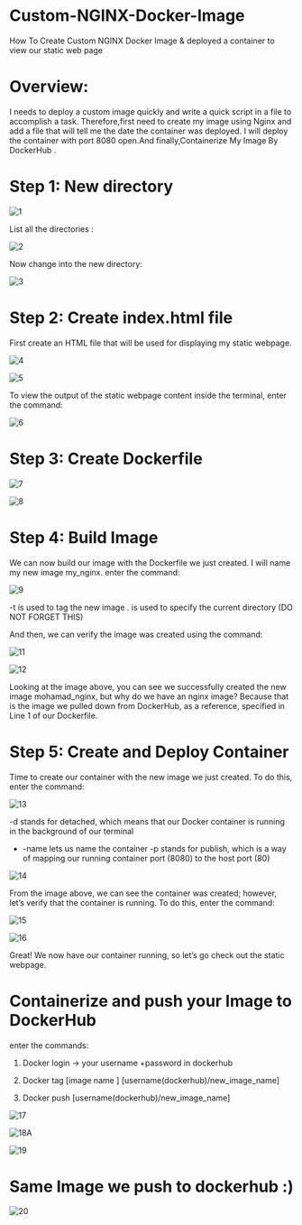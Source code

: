 # Custom-NGINX-Docker-Image
How To Create Custom NGINX Docker Image &amp;  deployed a container to view our static web page 

# Overview:
I needs to deploy a custom image quickly and write a quick script in a file to accomplish a task. Therefore,first need to create my image using Nginx and add a file that will tell me the date the container was deployed. I will deploy the container with port 8080 open.And finally,Containerize My Image By DockerHub . 

# Step 1: New directory 
![1](https://user-images.githubusercontent.com/68898478/205445718-8256bd0d-76f5-4958-8876-eaa9cb0dea18.png)

List all the directories : 

![2](https://user-images.githubusercontent.com/68898478/205445726-3d0fb432-bfc7-4428-a924-c46120ddbb5b.png)

Now change into the new directory:

![3](https://user-images.githubusercontent.com/68898478/205445738-4aa37842-5279-43c9-bfa5-1f263645dc0a.png)

# Step 2: Create index.html file 
First create an HTML file that will be used for displaying my static webpage.

![4](https://user-images.githubusercontent.com/68898478/205446106-2ba6b05b-9411-4174-a999-786a1510d20f.png)


![5](https://user-images.githubusercontent.com/68898478/205446132-64b70dc0-be80-44c6-8251-e92068a142d5.png)


To view the output of the static webpage content inside the terminal, enter the command:

![6](https://user-images.githubusercontent.com/68898478/205446161-395189c1-06d1-4e48-b5eb-bf4577ea71fa.png)

# Step 3: Create Dockerfile 

![7](https://user-images.githubusercontent.com/68898478/205446555-59d52040-185b-41e6-9b2a-b920cac3b42d.png) 



![8](https://user-images.githubusercontent.com/68898478/205446586-3243f4b6-f614-46e2-9c66-cad2d52cdeb9.png) 

# Step 4: Build Image 

We can now build our image with the Dockerfile we just created. I will name my new image my_nginx.
enter the command:

![9](https://user-images.githubusercontent.com/68898478/205446772-c20bbe62-4916-47c5-ae9e-2a75cb2948ff.png) 


-t is used to tag the new image
. is used to specify the current directory (DO NOT FORGET THIS) 

And then, we can verify the image was created using the command:

![11](https://user-images.githubusercontent.com/68898478/205447113-a1066d2a-ee1a-45a2-9649-2df755985d3f.png)

![12](https://user-images.githubusercontent.com/68898478/205447185-43910afe-4564-4965-a86f-8640bf5a313a.png)

Looking at the image above, you can see we successfully created the new image mohamad_nginx, but why do we have an nginx image? Because that is the image we pulled down from DockerHub, as a reference, specified in Line 1 of our Dockerfile. 

# Step 5: Create and Deploy Container 

Time to create our container with the new image we just created. To do this, enter the command:

![13](https://user-images.githubusercontent.com/68898478/205447303-a979adab-4167-4275-87be-9fe0b791eff5.png)

-d stands for detached, which means that our Docker container is running in the background of our terminal
- -name lets us name the container
-p stands for publish, which is a way of mapping our running container port (8080) to the host port (80)

![14](https://user-images.githubusercontent.com/68898478/205447475-9bb58524-b4e4-448c-a2b3-802da2052fbf.png) 

From the image above, we can see the container was created; however, let’s verify that the container is running. To do this, enter the command:

![15](https://user-images.githubusercontent.com/68898478/205447557-b04dec67-feda-456f-87e6-a53454860d81.png)


![16](https://user-images.githubusercontent.com/68898478/205447562-c96bd7ef-fb69-434f-a01e-20234ab1feb7.png) 

Great! We now have our container running, so let’s go check out the static webpage.

# Containerize and push your Image to DockerHub 

enter the commands:

1.	Docker login ->  your username +password in dockerhub

2.	Docker tag [image name ] [username(dockerhub)/new_image_name]

3.	Docker push [username(dockerhub)/new_image_name]


![17](https://user-images.githubusercontent.com/68898478/205448986-f1f757c5-b488-4ffe-b0b2-b084f9eb474a.png)


![18A](https://user-images.githubusercontent.com/68898478/205448995-7c2763e2-1c64-449b-8a81-64c1fd1d0153.png) 


![19](https://user-images.githubusercontent.com/68898478/205448998-5a97654e-c69e-4605-a54f-804683ce37bf.png) 

# Same Image we push to dockerhub :) 


![20](https://user-images.githubusercontent.com/68898478/205449008-33e627cf-2c58-4027-bacb-d0e3711a8b90.png) 





